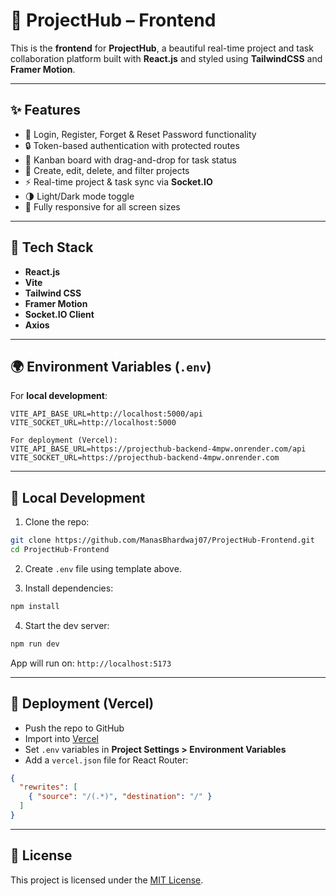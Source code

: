# 🎨 ProjectHub – Frontend

This is the **frontend** for **ProjectHub**, a beautiful real-time project and task collaboration platform built with **React.js** and styled using **TailwindCSS** and **Framer Motion**.

---

## ✨ Features

- 🔐 Login, Register, Forget & Reset Password functionality
- 🔒 Token-based authentication with protected routes
- 🧱 Kanban board with drag-and-drop for task status
- 📝 Create, edit, delete, and filter projects
- ⚡ Real-time project & task sync via **Socket.IO**
- 🌗 Light/Dark mode toggle
- 📱 Fully responsive for all screen sizes

---

## 🧰 Tech Stack

- **React.js**
- **Vite**
- **Tailwind CSS**
- **Framer Motion**
- **Socket.IO Client**
- **Axios**

---

## 🌍 Environment Variables (`.env`)

For **local development**:
```env
VITE_API_BASE_URL=http://localhost:5000/api
VITE_SOCKET_URL=http://localhost:5000

For deployment (Vercel):
VITE_API_BASE_URL=https://projecthub-backend-4mpw.onrender.com/api
VITE_SOCKET_URL=https://projecthub-backend-4mpw.onrender.com
```

---

## 🔧 Local Development

1. Clone the repo:
```bash
git clone https://github.com/ManasBhardwaj07/ProjectHub-Frontend.git
cd ProjectHub-Frontend
```

2. Create `.env` file using template above.

3. Install dependencies:
```bash
npm install
```

4. Start the dev server:
```bash
npm run dev
```

App will run on: `http://localhost:5173`

---

## 🚀 Deployment (Vercel)

- Push the repo to GitHub
- Import into [Vercel](https://vercel.com)
- Set `.env` variables in **Project Settings > Environment Variables**
- Add a `vercel.json` file for React Router:
```json
{
  "rewrites": [
    { "source": "/(.*)", "destination": "/" }
  ]
}
```

---

## 📄 License
This project is licensed under the [MIT License](https://opensource.org/licenses/MIT).

